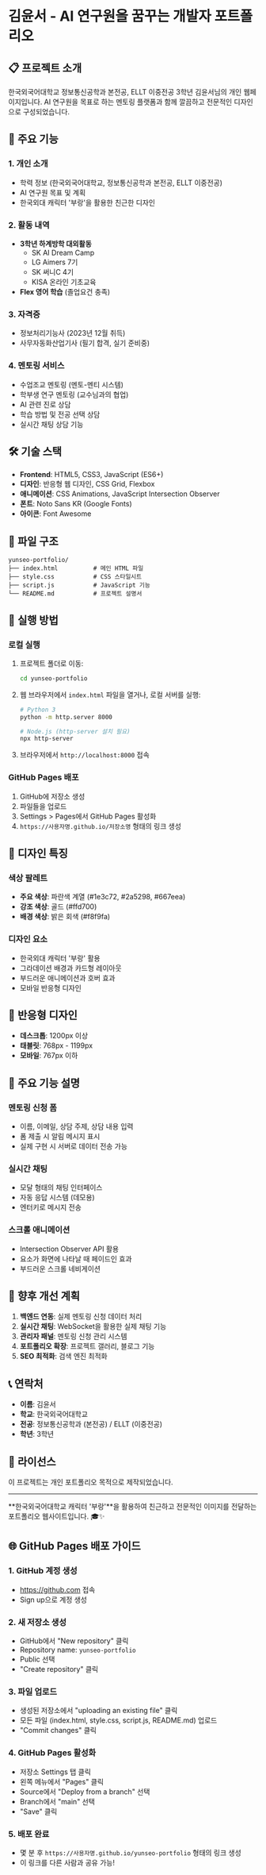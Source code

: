 # 김윤서 - AI 연구원을 꿈꾸는 개발자 포트폴리오

## 📋 프로젝트 소개

한국외국어대학교 정보통신공학과 본전공, ELLT 이중전공 3학년 김윤서님의 개인 웹페이지입니다. AI 연구원을 목표로 하는 멘토링 플랫폼과 함께 깔끔하고 전문적인 디자인으로 구성되었습니다.

## 🎯 주요 기능

### 1. 개인 소개
- 학력 정보 (한국외국어대학교, 정보통신공학과 본전공, ELLT 이중전공)
- AI 연구원 목표 및 계획
- 한국외대 캐릭터 '부랑'을 활용한 친근한 디자인

### 2. 활동 내역
- **3학년 하계방학 대외활동**
  - SK AI Dream Camp
  - LG Aimers 7기
  - SK 써니C 4기
  - KISA 온라인 기초교육
- **Flex 영어 학습** (졸업요건 충족)

### 3. 자격증
- 정보처리기능사 (2023년 12월 취득)
- 사무자동화산업기사 (필기 합격, 실기 준비중)

### 4. 멘토링 서비스
- 수업조교 멘토링 (멘토-멘티 시스템)
- 학부생 연구 멘토링 (교수님과의 협업)
- AI 관련 진로 상담
- 학습 방법 및 전공 선택 상담
- 실시간 채팅 상담 기능

## 🛠️ 기술 스택

- **Frontend**: HTML5, CSS3, JavaScript (ES6+)
- **디자인**: 반응형 웹 디자인, CSS Grid, Flexbox
- **애니메이션**: CSS Animations, JavaScript Intersection Observer
- **폰트**: Noto Sans KR (Google Fonts)
- **아이콘**: Font Awesome

## 📁 파일 구조

```
yunseo-portfolio/
├── index.html          # 메인 HTML 파일
├── style.css           # CSS 스타일시트
├── script.js           # JavaScript 기능
└── README.md           # 프로젝트 설명서
```

## 🚀 실행 방법

### 로컬 실행
1. 프로젝트 폴더로 이동:
   ```bash
   cd yunseo-portfolio
   ```

2. 웹 브라우저에서 `index.html` 파일을 열거나, 로컬 서버를 실행:
   ```bash
   # Python 3
   python -m http.server 8000
   
   # Node.js (http-server 설치 필요)
   npx http-server
   ```

3. 브라우저에서 `http://localhost:8000` 접속

### GitHub Pages 배포
1. GitHub에 저장소 생성
2. 파일들을 업로드
3. Settings > Pages에서 GitHub Pages 활성화
4. `https://사용자명.github.io/저장소명` 형태의 링크 생성

## 🎨 디자인 특징

### 색상 팔레트
- **주요 색상**: 파란색 계열 (#1e3c72, #2a5298, #667eea)
- **강조 색상**: 골드 (#ffd700)
- **배경 색상**: 밝은 회색 (#f8f9fa)

### 디자인 요소
- 한국외대 캐릭터 '부랑' 활용
- 그라데이션 배경과 카드형 레이아웃
- 부드러운 애니메이션과 호버 효과
- 모바일 반응형 디자인

## 📱 반응형 디자인

- **데스크톱**: 1200px 이상
- **태블릿**: 768px - 1199px
- **모바일**: 767px 이하

## 🔧 주요 기능 설명

### 멘토링 신청 폼
- 이름, 이메일, 상담 주제, 상담 내용 입력
- 폼 제출 시 알림 메시지 표시
- 실제 구현 시 서버로 데이터 전송 가능

### 실시간 채팅
- 모달 형태의 채팅 인터페이스
- 자동 응답 시스템 (데모용)
- 엔터키로 메시지 전송

### 스크롤 애니메이션
- Intersection Observer API 활용
- 요소가 화면에 나타날 때 페이드인 효과
- 부드러운 스크롤 네비게이션

## 🎯 향후 개선 계획

1. **백엔드 연동**: 실제 멘토링 신청 데이터 처리
2. **실시간 채팅**: WebSocket을 활용한 실제 채팅 기능
3. **관리자 패널**: 멘토링 신청 관리 시스템
4. **포트폴리오 확장**: 프로젝트 갤러리, 블로그 기능
5. **SEO 최적화**: 검색 엔진 최적화

## 📞 연락처

- **이름**: 김윤서
- **학교**: 한국외국어대학교
- **전공**: 정보통신공학과 (본전공) / ELLT (이중전공)
- **학년**: 3학년

## 📄 라이선스

이 프로젝트는 개인 포트폴리오 목적으로 제작되었습니다.

---

**한국외국어대학교 캐릭터 '부랑'**을 활용하여 친근하고 전문적인 이미지를 전달하는 포트폴리오 웹사이트입니다. 🎓✨

## 🌐 GitHub Pages 배포 가이드

### 1. GitHub 계정 생성
- https://github.com 접속
- Sign up으로 계정 생성

### 2. 새 저장소 생성
- GitHub에서 "New repository" 클릭
- Repository name: `yunseo-portfolio`
- Public 선택
- "Create repository" 클릭

### 3. 파일 업로드
- 생성된 저장소에서 "uploading an existing file" 클릭
- 모든 파일 (index.html, style.css, script.js, README.md) 업로드
- "Commit changes" 클릭

### 4. GitHub Pages 활성화
- 저장소 Settings 탭 클릭
- 왼쪽 메뉴에서 "Pages" 클릭
- Source에서 "Deploy from a branch" 선택
- Branch에서 "main" 선택
- "Save" 클릭

### 5. 배포 완료
- 몇 분 후 `https://사용자명.github.io/yunseo-portfolio` 형태의 링크 생성
- 이 링크를 다른 사람과 공유 가능! 